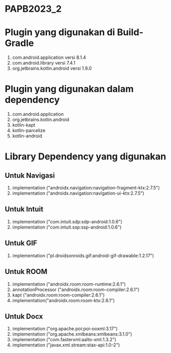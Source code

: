 # PAPB2023_2

# Plugin yang digunakan di Build-Gradle
1. com.android.application versi 8.1.4
2. com.android.library versi 7.4.1
3. org.jetbrains.kotlin.android versi 1.9.0

# Plugin yang digunakan dalam dependency

1. com.android.application
2. org.jetbrains.kotlin.android
3. kotlin-kapt
4. kotlin-parcelize
5. kotlin-android

# Library Dependency yang digunakan

## Untuk Navigasi

1. implementation ("androidx.navigation:navigation-fragment-ktx:2.7.5")
2. implementation ("androidx.navigation:navigation-ui-ktx:2.7.5")

## Untuk Intuit

1. implementation ("com.intuit.sdp:sdp-android:1.0.6")
2. implementation ("com.intuit.ssp:ssp-android:1.0.6")

## Untuk GIF

1. implementation ("pl.droidsonroids.gif:android-gif-drawable:1.2.17")

## Untuk ROOM

1. implementation ("androidx.room:room-runtime:2.6.1")
2. annotationProcessor ("androidx.room:room-compiler:2.6.1")
3. kapt ("androidx.room:room-compiler:2.6.1")
4. implementation("androidx.room:room-ktx:2.6.1")

## Untuk Docx

1. implementation ("org.apache.poi:poi-ooxml:3.17")
2. implementation ("org.apache.xmlbeans:xmlbeans:3.1.0")
3. implementation ("com.fasterxml:aalto-xml:1.3.2")
4. implementation ("javax.xml.stream:stax-api:1.0-2")
